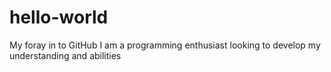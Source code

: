 # hello-world
My foray in to GitHub
I am a programming enthusiast looking to 
develop my understanding and abilities
